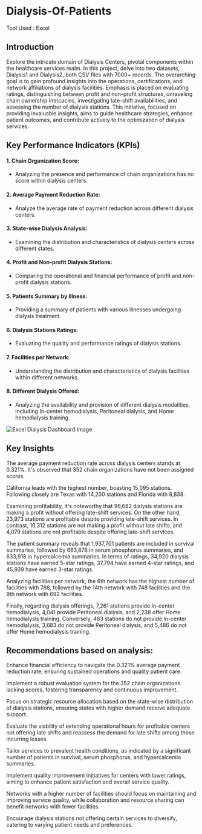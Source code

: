 # Dialysis-Of-Patients

Tool Used : Excel

## Introduction 
Explore the intricate domain of Dialysis Centers, pivotal components within the healthcare services realm. In this project, delve into two datasets, Dialysis1 and Dialysis2, both CSV files with 7000+ records. The overarching goal is to gain profound insights into the operations, certifications, and network affiliations of dialysis facilities.
Emphasis is placed on evaluating ratings, distinguishing between profit and non-profit structures, unraveling chain ownership intricacies, investigating late-shift availabilities, and assessing the number of dialysis stations. This initiative, focused on providing invaluable insights, aims to guide healthcare strategies, enhance patient outcomes, and contribute actively to the optimization of dialysis services.

## Key Performance Indicators (KPIs)

#### 1. Chain Organization Score:
   - Analyzing the presence and performance of chain organizations has no score within dialysis centers.
 #### 2. Average Payment Reduction Rate:
   - Analyze the average rate of payment reduction across different dialysis centers.
#### 3. State-wise Dialysis Analysis:
   - Examining the distribution and characteristics of dialysis centers across different states.
#### 4. Profit and Non-profit Dialysis Stations:
   - Comparing the operational and financial performance of profit and non-profit dialysis stations.
#### 5. Patients Summary by Illness:
   - Providing a summary of patients with various illnesses undergoing dialysis treatment.
#### 6. Dialysis Stations Ratings:
   - Evaluating the quality and performance ratings of dialysis stations.
#### 7. Facilities per Network:
   - Understanding the distribution and characteristics of dialysis facilities within different networks.
#### 8. Different Dialysis Offered:
   - Analyzing the availability and provision of different dialysis modalities, including In-center hemodialysis, Peritoneal dialysis, and Home hemodialysis training.


![Excel Dialysis Dashboard Image](https://github.com/Kanchan8866/Dialysis-Of-Patients/assets/159992336/6de93f0f-4e04-4419-bb77-745139662574)

## Key Insights
The average payment reduction rate across dialysis centers stands at 0.321%. it's observed that 352 chain organizations have not been assigned scores. 

California leads with the highest number, boasting 15,095 stations. Following closely are Texas with 14,200 stations and Florida with 8,838. 

Examining profitability, it's noteworthy that 96,682 dialysis stations are making a profit without offering late-shift services. On the other hand, 23,973 stations are profitable despite providing late-shift services. In contrast, 10,312 stations are not making a profit without late shifts, and 4,079 stations are not profitable despite offering late-shift services. 

The patient summary reveals that 1,937,701 patients are included in survival summaries, followed by 663,878 in serum phosphorus summaries, and 633,918 in hypercalcemia summaries. 
In terms of ratings, 34,920 dialysis stations have earned 5-star ratings, 37,794 have earned 4-star ratings, and 45,939 have earned 3-star ratings. 

Analyzing facilities per network, the 6th network has the highest number of facilities with 788, followed by the 14th network with 748 facilities and the 9th network with 692 facilities.

Finally, regarding dialysis offerings, 7,261 stations provide In-center hemodialysis, 4,041 provide Peritoneal dialysis, and 2,238 offer Home hemodialysis training. Conversely, 463 stations do not provide In-center hemodialysis, 3,683 do not provide Peritoneal dialysis, and 5,486 do not offer Home hemodialysis training. 

## Recommendations based on analysis:

Enhance financial efficiency to navigate the 0.321% average payment reduction rate, ensuring sustained operations and quality patient care.

Implement a robust evaluation system for the 352 chain organizations lacking scores, fostering transparency and continuous improvement.

Focus on strategic resource allocation based on the state-wise distribution of dialysis stations, ensuring states with higher demand receive adequate support.

Evaluate the viability of extending operational hours for profitable centers not offering late shifts and reassess the demand for late shifts among those incurring losses.

Tailor services to prevalent health conditions, as indicated by a significant number of patients in survival, serum phosphorus, and hypercalcemia summaries.

Implement quality improvement initiatives for centers with lower ratings, aiming to enhance patient satisfaction and overall service quality.

Networks with a higher number of facilities should focus on maintaining and improving service quality, while collaboration and resource sharing can benefit networks with fewer facilities.

Encourage dialysis stations not offering certain services to diversify, catering to varying patient needs and preferences.


 
